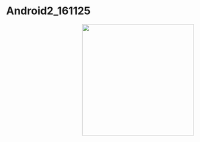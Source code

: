 # Android2_161125
<img width=300
src="file:///C:/Users/jsy25/Desktop/Screenshot_1480637452.png" align="right">
